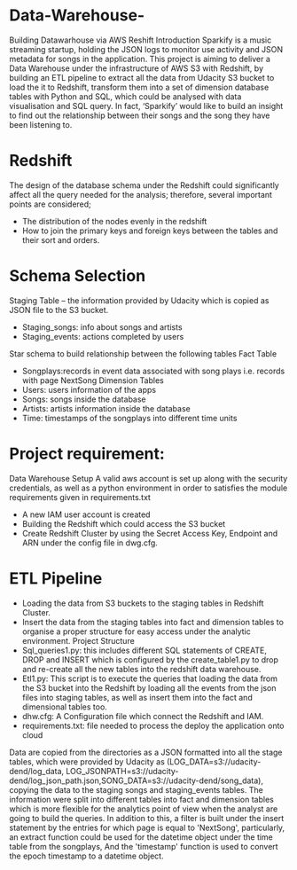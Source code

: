 # Data-Warehouse-
Building Datawarhouse via AWS Reshift 
Introduction
Sparkify is a music streaming startup, holding the JSON logs to monitor use activity and JSON metadata for songs in the application. 
This project is aiming to deliver a Data Warehouse under the infrastructure of AWS S3 with Redshift, by building an ETL pipeline to extract all the data from Udacity S3 bucket to load the it to Redshift, transform them into a set of dimension database tables with Python and SQL, which could be  analysed with data visualisation and SQL query.
In fact, ‘Sparkify’ would like to build an insight to find out the relationship between their songs and the song they have been listening to. 

# Redshift 
The design of the database schema under the Redshift could significantly affect all the query needed for the analysis; therefore, several important points are considered;
-	The distribution of the nodes evenly in the redshift 
-	How to join the primary keys and foreign keys between the tables and their sort and orders. 

# Schema Selection 
Staging Table – the information provided by Udacity which is copied as JSON file to the S3 bucket. 
- Staging_songs: info about songs and artists
- Staging_events: actions completed by users

Star schema to build relationship between the following tables
Fact Table 
-	Songplays:records in event data associated with song plays i.e. records with page NextSong
Dimension Tables 
-	Users: users information of the apps
-	Songs: songs inside the database
-	Artists: artists information inside the database
-	Time: timestamps of the songplays into different time units 


# Project requirement:
Data Warehouse Setup
A valid aws account is set up along with the security credentials, as well as a python environment in order to satisfies the module requirements given in requirements.txt
-	A new IAM user account is created
-	Building the Redshift which could access the S3 bucket 
-	Create Redshift Cluster by using the Secret Access Key, Endpoint and ARN under the config file in dwg.cfg. 



# ETL Pipeline
-	Loading the data from S3 buckets to the staging tables in Redshift Cluster.
-	Insert the data from the staging tables into fact and dimension tables to organise a proper structure for easy access under the analytic environment.
Project Structure
-	Sql_queries1.py: this includes different SQL statements of CREATE, DROP and INSERT which is configured by the create_table1.py to drop and re-create all the new tables into the redshift data warehouse. 
-	Etl1.py: This script is to execute the queries that loading the data from the S3 bucket into the Redshift by loading all the events from the json files into staging tables, as well as insert them into the fact and dimensional tables too.   
-	dhw.cfg: A Configuration file which connect the Redshift and IAM. 
-	requirements.txt: file needed to process the deploy the application onto cloud

Data are copied from the directories as a JSON formatted into all the stage tables, which were provided by Udacity as (LOG_DATA=s3://udacity-dend/log_data, LOG_JSONPATH=s3://udacity-dend/log_json_path.json,SONG_DATA=s3://udacity-dend/song_data), copying the data to the staging songs and staging_events tables. 
The information were split into different tables into fact and dimension tables which is more flexible for the analytics point of view when the analyst are going to build the queries. In addition to this, a filter is built under the insert statement by the entries for which page is equal to 'NextSong', particularly, an extract function could be used for the datetime object under the time table from the songplays, And the 'timestamp' function is used to convert the epoch timestamp to a datetime object.
